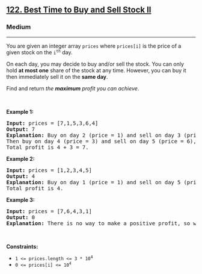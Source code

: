 <h2><a href="https://leetcode.com/problems/best-time-to-buy-and-sell-stock-ii/">122. Best Time to Buy and Sell Stock II</a></h2><h3>Medium</h3><hr><div data-immersive-translate-walked="a15e53f6-de83-4d0a-809e-a6750621fd11"><p data-immersive-translate-walked="a15e53f6-de83-4d0a-809e-a6750621fd11" data-immersive-translate-paragraph="1">You are given an integer array <code data-immersive-translate-walked="a15e53f6-de83-4d0a-809e-a6750621fd11">prices</code> where <code data-immersive-translate-walked="a15e53f6-de83-4d0a-809e-a6750621fd11">prices[i]</code> is the price of a given stock on the <code data-immersive-translate-walked="a15e53f6-de83-4d0a-809e-a6750621fd11">i<sup>th</sup></code> day.</p>

<p data-immersive-translate-walked="a15e53f6-de83-4d0a-809e-a6750621fd11" data-immersive-translate-paragraph="1">On each day, you may decide to buy and/or sell the stock. You can only hold <strong data-immersive-translate-walked="a15e53f6-de83-4d0a-809e-a6750621fd11">at most one</strong> share of the stock at any time. However, you can buy it then immediately sell it on the <strong data-immersive-translate-walked="a15e53f6-de83-4d0a-809e-a6750621fd11">same day</strong>.</p>

<p data-immersive-translate-walked="a15e53f6-de83-4d0a-809e-a6750621fd11" data-immersive-translate-paragraph="1">Find and return <em data-immersive-translate-walked="a15e53f6-de83-4d0a-809e-a6750621fd11">the <strong data-immersive-translate-walked="a15e53f6-de83-4d0a-809e-a6750621fd11">maximum</strong> profit you can achieve</em>.</p>

<p data-immersive-translate-walked="a15e53f6-de83-4d0a-809e-a6750621fd11">&nbsp;</p>
<p data-immersive-translate-walked="a15e53f6-de83-4d0a-809e-a6750621fd11"><strong class="example" data-immersive-translate-walked="a15e53f6-de83-4d0a-809e-a6750621fd11" data-immersive-translate-paragraph="1">Example 1:</strong></p>

<pre><strong>Input:</strong> prices = [7,1,5,3,6,4]
<strong>Output:</strong> 7
<strong>Explanation:</strong> Buy on day 2 (price = 1) and sell on day 3 (price = 5), profit = 5-1 = 4.
Then buy on day 4 (price = 3) and sell on day 5 (price = 6), profit = 6-3 = 3.
Total profit is 4 + 3 = 7.
</pre>

<p data-immersive-translate-walked="a15e53f6-de83-4d0a-809e-a6750621fd11"><strong class="example" data-immersive-translate-walked="a15e53f6-de83-4d0a-809e-a6750621fd11" data-immersive-translate-paragraph="1">Example 2:</strong></p>

<pre><strong>Input:</strong> prices = [1,2,3,4,5]
<strong>Output:</strong> 4
<strong>Explanation:</strong> Buy on day 1 (price = 1) and sell on day 5 (price = 5), profit = 5-1 = 4.
Total profit is 4.
</pre>

<p data-immersive-translate-walked="a15e53f6-de83-4d0a-809e-a6750621fd11"><strong class="example" data-immersive-translate-walked="a15e53f6-de83-4d0a-809e-a6750621fd11" data-immersive-translate-paragraph="1">Example 3:</strong></p>

<pre><strong>Input:</strong> prices = [7,6,4,3,1]
<strong>Output:</strong> 0
<strong>Explanation:</strong> There is no way to make a positive profit, so we never buy the stock to achieve the maximum profit of 0.
</pre>

<p data-immersive-translate-walked="a15e53f6-de83-4d0a-809e-a6750621fd11">&nbsp;</p>
<p data-immersive-translate-walked="a15e53f6-de83-4d0a-809e-a6750621fd11"><strong data-immersive-translate-walked="a15e53f6-de83-4d0a-809e-a6750621fd11" data-immersive-translate-paragraph="1">Constraints:</strong></p>

<ul data-immersive-translate-walked="a15e53f6-de83-4d0a-809e-a6750621fd11">
	<li data-immersive-translate-walked="a15e53f6-de83-4d0a-809e-a6750621fd11" data-immersive-translate-paragraph="1"><code data-immersive-translate-walked="a15e53f6-de83-4d0a-809e-a6750621fd11">1 &lt;= prices.length &lt;= 3 * 10<sup>4</sup></code></li>
	<li data-immersive-translate-walked="a15e53f6-de83-4d0a-809e-a6750621fd11" data-immersive-translate-paragraph="1"><code data-immersive-translate-walked="a15e53f6-de83-4d0a-809e-a6750621fd11">0 &lt;= prices[i] &lt;= 10<sup>4</sup></code></li>
</ul>
</div>